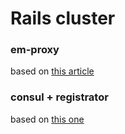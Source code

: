 # Rails cluster

### em-proxy

based on [this article](http://blog.x-aeon.com/2014/02/06/rails-cluster-with-ruby-load-balancer-using-docker/)

### consul + registrator

based on [this one](http://dev.baozou.com/ye-tan-ji-yu-dockerde-railsji-qun/)
